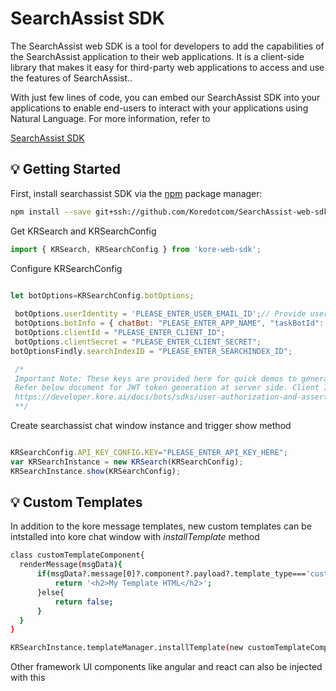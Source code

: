 ﻿# SearchAssist SDK
The SearchAssist web SDK is a tool for developers to add the capabilities of the SearchAssist application to their web applications. It is a client-side library that makes it easy for third-party web applications to access and use the features of SearchAssist..

With just few lines of code, you can embed our SearchAssist SDK into your applications to enable end-users to interact with your applications using Natural Language. For more information, refer to

[SearchAssist SDK](https://docs.kore.ai/searchassist/administration/web-sdk-integration/)


## 💡 Getting Started

First, install searchassist SDK via the [npm](https://www.npmjs.com/get-npm) package manager:

```bash
npm install --save git+ssh://github.com/Koredotcom/SearchAssist-web-sdk#1.0.0
```

Get KRSearch and KRSearchConfig

```js
import { KRSearch, KRSearchConfig } from 'kore-web-sdk';

```
Configure KRSearchConfig



```js

let botOptions=KRSearchConfig.botOptions;
	
 botOptions.userIdentity = 'PLEASE_ENTER_USER_EMAIL_ID';// Provide users email id here
 botOptions.botInfo = { chatBot: "PLEASE_ENTER_APP_NAME", "taskBotId": "PLEASE_ENTER_APP_ID" }; // APP name is case sensitive
 botOptions.clientId = "PLEASE_ENTER_CLIENT_ID";
 botOptions.clientSecret = "PLEASE_ENTER_CLIENT_SECRET";
botOptionsFindly.searchIndexID = "PLEASE_ENTER_SEARCHINDEX_ID";

 /* 
 Important Note: These keys are provided here for quick demos to generate JWT token at client side but not for Production environment.
 Refer below document for JWT token generation at server side. Client Id and Client secret should maintained at server end.
 https://developer.kore.ai/docs/bots/sdks/user-authorization-and-assertion/
 **/

```


Create searchassist chat window instance and trigger show method
```js

KRSearchConfig.API_KEY_CONFIG.KEY="PLEASE_ENTER_API_KEY_HERE";
var KRSearchInstance = new KRSearch(KRSearchConfig);
KRSearchInstance.show(KRSearchConfig);

```

## 💡 Custom Templates

In addition to the kore message templates, new custom templates can be intstalled into kore chat window with *installTemplate* method

```bash
class customTemplateComponent{
  renderMessage(msgData){
      if(msgData?.message[0]?.component?.payload?.template_type==='custom_stock_template'){
          return '<h2>My Template HTML</h2>';      
      }else{
          return false;
      }
  } 
}

KRSearchInstance.templateManager.installTemplate(new customTemplateComponent());
```
Other framework UI components like angular and react can also be injected with this




